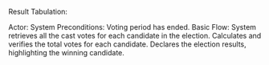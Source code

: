 Result Tabulation:

Actor: System
Preconditions: Voting period has ended.
Basic Flow:
System retrieves all the cast votes for each candidate in the election.
Calculates and verifies the total votes for each candidate.
Declares the election results, highlighting the winning candidate.
